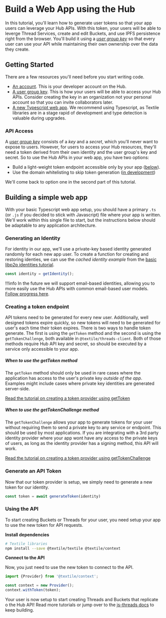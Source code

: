 # Build a Web App using the Hub

In this tutorial, you'll learn how to generate user tokens so that your app users can leverage your Hub APIs. With this token, your users will be able to leverge Thread Services, create and edit Buckets, and use IPFS persistence right from the browser. You'll build it using a [_user group key_](../hub/app-apis.md) so that every user can use your API while maintaining their own ownership over the data they create.

## Getting Started

There are a few resources you'll need before you start writing code.

- [An account](../hub/accounts.md). This is your developer account on the Hub.
- [A user group key](../hub/app-apis.md). This is how your users will be able to access your Hub APIs. Consider creating the key in an organization not your personal account so that you can invite collaborators later.
- [A new Typescript web app](https://webpack.js.org/guides/typescript/). We recommend using Typescript, as Textile libraries are in a stage rapid of development and type detection is valuable during upgrades.

### API Access

A [_user group key_](../hub/app-apis.md) consists of a _key_ and a _secret_, which you'll never want to expose to users. However, for users to access your Hub resources, they'll need a token derived from their own identity and the user group's key and secret. So to use the Hub APIs in your web app, you have two options:

* Build a light-weight token endpoint accessible only by your app ([below](#creating-a-token-endpoint)).
* Use the domain whitelisting to skip token generation ([in development](https://github.com/textileio/textile/issues/109))

We'll come back to option one in the second part of this tutorial.

## Building a simple web app

With your basic Typescript web app setup, you should have a primary `.ts` (or `.js` if you decided to stick with Javascript) file where your app is written. We'll work within this single file to start, but the instructions below should be adaptable to any application architecture.

### Generating an Identity

For identity in our app, we'll use a private-key based identity generated randomly for each new app user. To create a function for creating and restoring identies, we can use the _cached identity example_ from the [basic libp2p identities tutorial](libp2p-identities.md).

```typescript
const identity = getIdentity();
```

!!!info
    In the future we will support email-based identities, allowing you to more easily use the Hub APIs with common email-based user models. [Follow progress here](https://github.com/textileio/textile/issues/216).

### Creating a token endpoint

API tokens need to be generated for every new user. Additionally, well designed tokens expire quickly, so new tokens will need to be generated for user's each time their token expires. There is two ways to handle token generate. The first is using the `getToken` method and the second is using the `getTokenChallenge`, both available in `@textile/threads-client`. Both of those methods require Hub API key and secret, so should be executed by a service only accessible to your app.

##### When to use the getToken method

The `getToken` method should only be used in rare cases where the application has access to the user's private key _outside of the app_. Examples might include cases where private key identities are generated server-side.

[Read the tutorial on creating a token provider using getToken](gettoken-provider.md)

##### When to use the getTokenChallenge method

The `getTokenChallenge` allows your app to generate tokens for your user without requiring them to send a private key to any service or endpoint. This should be used by most applications. If you are integrating with a 3rd party identity provider where your app wont have any access to the private keys of users, as long as the identity provider has a signing method, this API will work.

[Read the tutorial on creating a token provider using getTokenChallenge](gettokenchallenge-provider.md)

### Generate an API Token

Now that our token provider is setup, we simply need to generate a new token for our identity.

```typescript
const token = await generateToken(identity)
```

### Using the API

To start creating Buckets or Threads for your user, you need setup your app to use the new token for API requests.

**Install dependencies**

```bash
# Textile libraries
npm install --save @textile/textile @textile/context
```

**Connect to the API**

Now, you just need to use the new token to connect to the API.

```typescript
import {Provider} from '@textile/context';

const context = new Provider();
context.withToken(token);
```

Your user is now setup to start creating Threads and Buckets that replicate o the Hub API! Read more tutorials or jump over to the [js-threads docs](https://textileio.github.io/js-threads) to keep building.

<br />